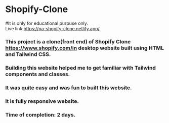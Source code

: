 # Shopify-Clone<br>
#It is only for educational purpuse only.<br>
Live link:https://pa-shopify-clone.netlify.app/ <br>

### This project is a clone(front end) of Shopify Clone https://www.shopify.com/in desktop website built using HTML and Tailwind CSS. <br>
### Building this website helped me to get familiar with Tailwind components and classes. <br>
### It was quite easy and was fun to built this website. <br>
### It is fully responsive website. <br>
### Time of completion: 2 days. <br>
